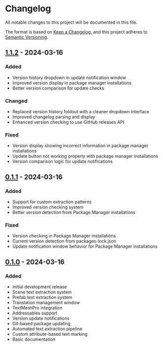 # Changelog
All notable changes to this project will be documented in this file.

The format is based on [Keep a Changelog](https://keepachangelog.com/en/1.0.0/),
and this project adheres to [Semantic Versioning](https://semver.org/spec/v2.0.0.html).

## [1.1.2] - 2024-03-16
### Added
- Version history dropdown in update notification window
- Improved version display in package manager installations
- Better version comparison for update checks

### Changed
- Replaced version history foldout with a cleaner dropdown interface
- Improved changelog parsing and display
- Enhanced version checking to use GitHub releases API

### Fixed
- Version display showing incorrect information in package manager installations
- Update button not working properly with package manager installations
- Version comparison logic for update notifications

## [0.1.1] - 2024-03-16
### Added
- Support for custom extraction patterns
- Improved version checking system
- Better version detection from Package Manager installations

### Fixed
- Version checking in Package Manager installations
- Current version detection from packages-lock.json
- Update notification window behavior for Package Manager installations

## [0.1.0] - 2024-03-16
### Added
- Initial development release
- Scene text extraction system
- Prefab text extraction system
- Translation management window
- TextMeshPro integration
- Addressables support
- Version update notifications
- Git-based package updating
- Automated text extraction pipeline
- Custom attribute-based text marking
- Basic documentation

[1.1.2]: https://github.com/BrendanRobins97/TranslationDoneRight/compare/v0.1.1...v1.1.2
[0.1.1]: https://github.com/BrendanRobins97/TranslationDoneRight/compare/v0.1.0...v0.1.1
[0.1.0]: https://github.com/BrendanRobins97/TranslationDoneRight/releases/tag/v0.1.0 